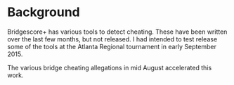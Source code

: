 Background
==

Bridgescore+ has various tools to detect cheating. These have been written over the last few months, but not released. I had intended to test release some of the tools at the Atlanta Regional tournament in early September 2015.

The various bridge cheating allegations in mid August accelerated this work.
